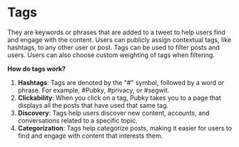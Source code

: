 # Tags

They are keywords or phrases that are added to a tweet to help users find and engage with the content. Users can publicly assign contextual tags, like hashtags, to any other user or post. Tags can be used to filter posts and users. Users can also choose custom weighting of tags when filtering.

**How do tags work?**

1. **Hashtags**: Tags are denoted by the "#" symbol, followed by a word or phrase. For example, #Pubky, #privacy, or #segwit.
2. **Clickability**: When you click on a tag, Pubky takes you to a page that displays all the posts that have used that same tag.
3. **Discovery**: Tags help users discover new content, accounts, and conversations related to a specific topic.
4. **Categorization**: Tags help categorize posts, making it easier for users to find and engage with content that interests them.
